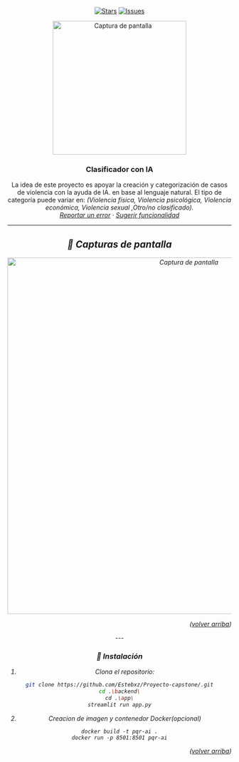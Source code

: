 <a name="readme-top"></a>

<div align="center">
  
[![Stars](https://img.shields.io/github/stars/Estebxz/Proyecto-capstone.svg?style=for-the-badge)](https://github.com/Estebxz/Laboratorio-IA-Cloud-Prueba-Tecnica/stargazers)
[![Issues](https://img.shields.io/github/issues/Estebxz/Proyecto-capstone.svg?style=for-the-badge)](https://github.com/Estebxz/Laboratorio-IA-Cloud-Prueba-Tecnica/issues)

<p align="center">
    <img src="https://i.postimg.cc/SN3VjdHC/Prueba-T-cnica-en-Dise-o-Gr-fico.png" alt="Captura de pantalla" width="300"/>
</p>

<h3 align="center">Clasificador con IA</h3>

<p align="center">
  La idea de este proyecto es apoyar la creación y categorización de casos de violencia con la ayuda de IA. en base al lenguaje natural. El tipo de categoría puede variar en: <em>(Violencia física, Violencia psicológica, Violencia económica, Violencia sexual ,Otro/no clasificado).<em/>
  <br />
  <a href="https://github.com/Estebxz/Laboratorio-IA-Cloud-Prueba-Tecnica/issues">Reportar un error</a>
  ·
  <a href="https://github.com/Estebxz/Laboratorio-IA-Cloud-Prueba-Tecnica/issues">Sugerir funcionalidad</a>
</p>

---
## 📸 Capturas de pantalla

<p align="center">
  <img src="https://i.postimg.cc/GhXtjSbT/Captura-de-pantalla-2025-07-31-155308.png" alt="Captura de pantalla" width="800"/>
</p>

<p align="right">(<a href="#readme-top">volver arriba</a>)</p>
---

### 🔧 Instalación

1. Clona el repositorio:
```bash
git clone https://github.com/Estebxz/Proyecto-capstone/.git
cd .\backend\
cd .\app\
streamlit run app.py
```
2. Creacion de imagen y contenedor Docker(opcional)
```
docker build -t pqr-ai .
docker run -p 8501:8501 pqr-ai
```
<p align="right">(<a href="#readme-top">volver arriba</a>)</p>
